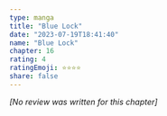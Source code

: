 ```yaml
---
type: manga
title: "Blue Lock"
date: "2023-07-19T18:41:40"
name: "Blue Lock"
chapter: 16
rating: 4
ratingEmoji: ⭐️⭐️⭐️⭐️
share: false
---
```


*[No review was written for this chapter]*
